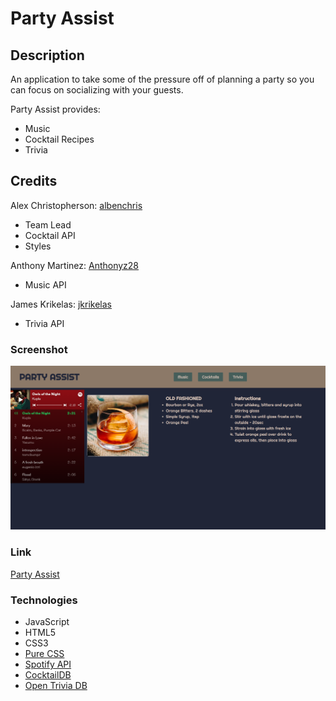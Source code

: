 # Party Assist

## Description
An application to take some of the pressure off of planning a party so you can focus on socializing with your guests.

Party Assist provides:
- Music
- Cocktail Recipes
- Trivia

## Credits

Alex Christopherson:
[albenchris](https://github.com/albenchris)
- Team Lead
- Cocktail API
- Styles

<!-- Agustin Martinez:
[agustinxmtz](https://github.com/agustinxmtz)
- Responsive Design -->

Anthony Martinez:
[Anthonyz28](https://github.com/Anthonyz28)
- Music API

James Krikelas:
[jkrikelas](https://github.com/jkrikelas)
- Trivia API

### Screenshot
![Party Assist](./assets/images/party-assist-screencapture.png)

### Link
[Party Assist](https://albenchris.github.io/party-assist/)

### Technologies
- JavaScript
- HTML5
- CSS3
- [Pure CSS](https://purecss.io/)
- [Spotify API](https://developer.spotify.com/documentation/web-api/)
- [CocktailDB](https://www.thecocktaildb.com/api.php)
- [Open Trivia DB](https://opentdb.com/)
